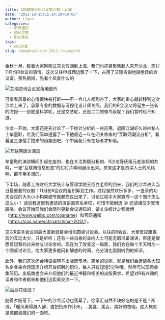```yaml
---
title: COS数据分析沙龙第六期（上海）
date: '2012-10-15T15:14:20+00:00'
author: Liyun
categories:
  - 新闻通知
  - 统计之都
  - 职业事业
tags:
  - COS沙龙
slug: shanghair-oct-2012-iresearch
---
```


金秋十月，趁着大家刚刚过完长假回到上海，我们也抓紧聚集起人来开沙龙，商讨11月份R会议的事情。这次又往申城西边飘了一下，占用了艾瑞咨询地段绝佳的会议室。预热期间，先看个风景什么的

![艾瑞咨询会议室落地窗外](http://i.imgur.com/Fjlti.jpg)

可惜看风景的心情很快被打断——不一会儿人都到齐了，大家的重心就转移到这次沙龙上来了。承蒙专业的数据与可视化设计师关照，我们的R会议又将诞生一张新的海报——到底是科学呢，还是文艺呢，还是二二的像鸟叔呢？我们暂时也不知道。

沙龙一开始，大家还是先讨论了一下统计分析的一些应用。退隐江湖好久的神秘人士牟童鞋，给我们简单透露了一下他最近一年在闭关修炼的“互联网潮流分析”。看看这三张信手拈来的趋势图吧，个中奥秘只有在场者才知哦。

![互联网舆论潮流](http://i.imgur.com/K2sFE.jpg)

牟童鞋的演讲瞬间引起在座的、也在关注舆情分析的、R沙龙骨灰级元老张翔的共鸣，一张“互联网信息形态”的幻灯片瞬间展示出来。原来这才是资深人士的风格啊，都不用多想的。

下半场，随着上海财经大学统计与管理学院王绍立老师的到来，我们的沙龙进入当日最重要的议题：11月份R会议的组织筹划工作。过程自然欢乐多多，一盏茶的功夫会议的大大小小构架细节就都商议出来了。讨论过程中大家直呼—这个圈子怎么这么小！ 话说我这里有邀请的演讲嘉宾名单哎，可惜不能剧透 😛 还请诸位少安毋躁咯，会议开始前我们会随时更新会议通知的，请关注统计之都微博（<http://www.weibo.com/cosname>）和官网通知（<https://cos.name/chinar/chinar-2012/>）。

这次R语言会议的最大革新就是会增加圆桌讨论会。以往的R会议，大家反应跟嘉宾的互动太少，只是听听；还有一些自身的业内人士可能无暇准备演讲，但还是很愿意短暂的过来参与讨论会的。现在为了改变这一局面，我们会在每个半天增加一个圆桌讨论会，给大家更多提问和解惑的时间，充分消化刚刚听到的知识。

此外，我们这次还会特设招聘与出版商专场。简单的说呢，就是我们会邀请各大知名企业来会场现场介绍开放招聘的职位，每人只有短短5分钟哦。然后可以现场收集简历。出版商也会来介绍他们的最近书籍和相关的出版需求，希望对R有兴趣的读者和作者都来和他们近距离交流一下。

![后庭花依旧？](http://i.imgur.com/Cztwd.jpg)

随着夕阳落下，一下午的沙龙活动也落幕了。徐家汇自然不缺好吃的是不是？所谓，「暖风熏得游人醉，直把杭州作汴州」…美食，美女，美好的夜晚。这大概就是魔都最魔幻的一面吧。
